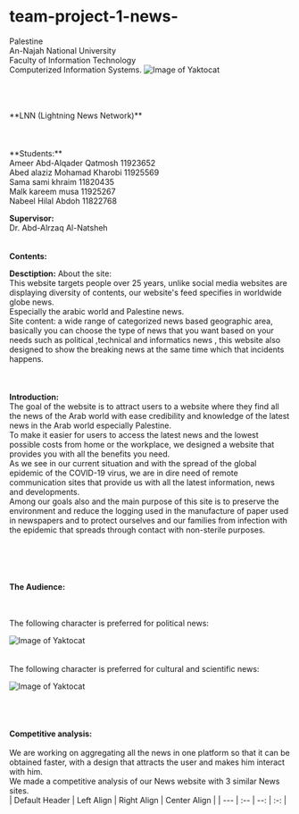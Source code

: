 # team-project-1-news-

Palestine<br>
An-Najah National University<br>
Faculty of Information Technology<br>
Computerized Information Systems.
![Image of Yaktocat](logo-najah.png)

<br>
<br>
<br>
    **LNN (Lightning News Network)**<br>
 <br>
 <br>
 <br>
  **Students:**<br> 
   Ameer Abd-Alqader Qatmosh       11923652<br>
Abed alaziz Mohamad Kharobi    11925569<br>
Sama sami khraim                          11820435<br>
Malk kareem musa                       11925267      <br>         
Nabeel Hilal Abdoh 11822768<br>

**Supervisor:**<br>
Dr. Abd-Alrzaq Al-Natsheh
<br>
<br>
<br>
**Contents:**<br>






**Desctiption:**
About the site:<br>
This website targets people over 25 years, unlike social media websites are displaying diversity of contents, our website's feed specifies in worldwide globe news.<br>
Especially the arabic world and Palestine news.<br>
Site content: a wide range of categorized news based geographic area, basically you can choose the type of news that you want based on your needs such as political ,technical and informatics news , this website also designed to show the breaking news at the same time which that incidents happens.<br>
<br>
  <br>
  <br>
**Introduction:**<br>
The goal of the website is to attract users to a website where they find all the news of the Arab world with ease credibility and knowledge of the latest news in the Arab world especially Palestine.<br>
To make it easier for users to access the latest news and the lowest possible costs from home or the workplace, we designed a website that provides you with all the benefits you need.<br>
As we see in our current situation and with the spread of the global epidemic of the COVID-19 virus, we are in dire need of remote communication sites that provide us with all the latest information, news and developments.<br>
Among our goals also and the main purpose of this site is to preserve the environment and reduce the logging used in the manufacture of paper used in newspapers and to protect ourselves and our families from infection with the epidemic that spreads through contact with non-sterile purposes.<br>
<br>
<br>
<br>
<br>
<br>
**The Audience:**<br>
<br>
<br>

The following character is preferred for political news:<br>

![Image of Yaktocat](jack.png)<br>
<br>
<br>
The following character is preferred for cultural and scientific news:<br>


![Image of Yaktocat](Jad.png)<br>
<br>
<br>
<br>
<br>
 **Competitive analysis:**<br>
 <br>
 We are working on aggregating all the news in one platform so that it can be obtained faster, with a design that attracts the user and makes him interact with him.<br>
 We made a competitive analysis of our News website with 3 similar News sites.<br>
 | Default Header | Left Align | Right Align | Center Align |
| ---            | :--        |         --: |      :-:     |

